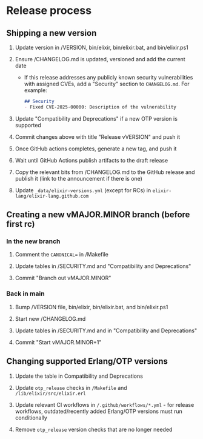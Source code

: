 <!--
  SPDX-License-Identifier: Apache-2.0
  SPDX-FileCopyrightText: 2021 The Elixir Team
  SPDX-FileCopyrightText: 2012 Plataformatec
-->

# Release process

## Shipping a new version

1. Update version in /VERSION, bin/elixir, bin/elixir.bat, and bin/elixir.ps1

2. Ensure /CHANGELOG.md is updated, versioned and add the current date
   - If this release addresses any publicly known security vulnerabilities with
     assigned CVEs, add a "Security" section to `CHANGELOG.md`. For example:
     ```md
     ## Security
     - Fixed CVE-2025-00000: Description of the vulnerability
     ```

3. Update "Compatibility and Deprecations" if a new OTP version is supported

4. Commit changes above with title "Release vVERSION" and push it

5. Once GitHub actions completes, generate a new tag, and push it

6. Wait until GitHub Actions publish artifacts to the draft release

7. Copy the relevant bits from /CHANGELOG.md to the GitHub release and publish it (link to the announcement if there is one)

8. Update `_data/elixir-versions.yml` (except for RCs) in `elixir-lang/elixir-lang.github.com`

## Creating a new vMAJOR.MINOR branch (before first rc)

### In the new branch

1. Comment the `CANONICAL=` in /Makefile

2. Update tables in /SECURITY.md and "Compatibility and Deprecations"

3. Commit "Branch out vMAJOR.MINOR"

### Back in main

1. Bump /VERSION file, bin/elixir, bin/elixir.bat, and bin/elixir.ps1

2. Start new /CHANGELOG.md

3. Update tables in /SECURITY.md and in "Compatibility and Deprecations"

4. Commit "Start vMAJOR.MINOR+1"

## Changing supported Erlang/OTP versions

1. Update the table in Compatibility and Deprecations

2. Update `otp_release` checks in `/Makefile` and `/lib/elixir/src/elixir.erl`

3. Update relevant CI workflows in `/.github/workflows/*.yml` - for release workflows, outdated/recently added Erlang/OTP versions must run conditionally

4. Remove `otp_release` version checks that are no longer needed
